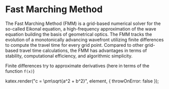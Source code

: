 # Fast Marching Method

The Fast Marching Method (FMM) is a grid-based numerical solver for the so-called Eikonal equation, a high-frequency approximation of the wave equation building the basis of geometrical optics. The FMM tracks the evolution of a monotonically advancing wavefront utilizing finite differences to compute the travel time for every grid point. Compared to other grid-based travel time  calculations, the FMM has advantages in terms of stability, computational efficiency, and algorithmic simplicity. 

Finite differences try to approximate derivatives (here in terms of the function ```f(x)```)


 katex.render("c = \\pm\\sqrt{a^2 + b^2}", element, {
    throwOnError: false
});

